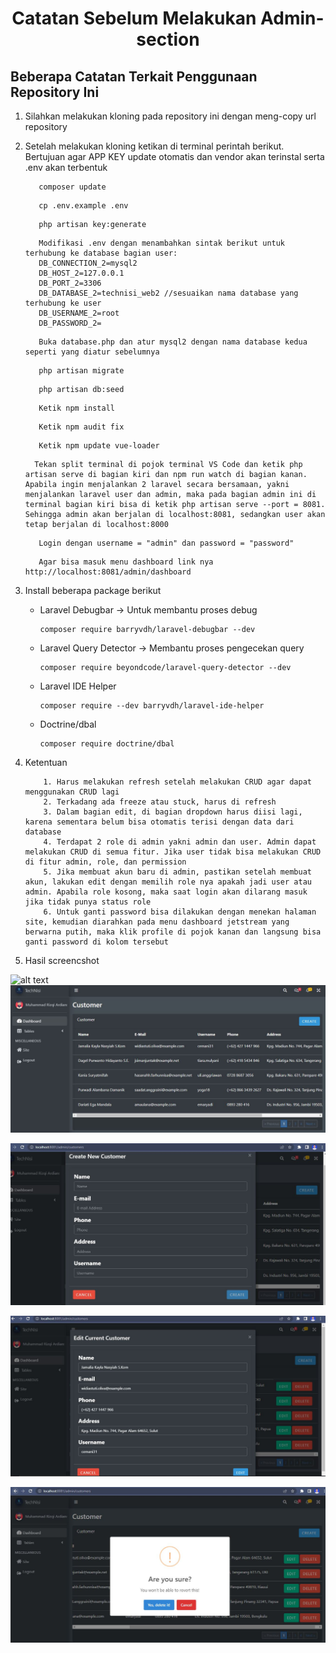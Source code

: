 <h1 style="text-align:center; font-weight:bolder;">Catatan Sebelum Melakukan Admin-section</h1>

## Beberapa Catatan Terkait Penggunaan Repository Ini
1. Silahkan melakukan kloning pada repository ini dengan meng-copy url repository

2. Setelah melakukan kloning ketikan di terminal perintah berikut. Bertujuan agar APP KEY update otomatis dan vendor akan terinstal serta .env akan terbentuk
     ```shell
        composer update
     ```
     ```shell
        cp .env.example .env
     ```
     ```shell
        php artisan key:generate
     ```
     ```shell
        Modifikasi .env dengan menambahkan sintak berikut untuk terhubung ke database bagian user:
        DB_CONNECTION_2=mysql2
        DB_HOST_2=127.0.0.1
        DB_PORT_2=3306
        DB_DATABASE_2=technisi_web2 //sesuaikan nama database yang terhubung ke user
        DB_USERNAME_2=root
        DB_PASSWORD_2=
     ```
     ```shell
        Buka database.php dan atur mysql2 dengan nama database kedua seperti yang diatur sebelumnya
     ```
     ```shell
        php artisan migrate
     ```
     ```shell
        php artisan db:seed
     ```
     ```shell
        Ketik npm install
     ```
     ```shell
        Ketik npm audit fix
     ```
     ```shell
        Ketik npm update vue-loader
     ```
     ```shell
       Tekan split terminal di pojok terminal VS Code dan ketik php artisan serve di bagian kiri dan npm run watch di bagian kanan. Apabila ingin menjalankan 2 laravel secara bersamaan, yakni menjalankan laravel user dan admin, maka pada bagian admin ini di terminal bagian kiri bisa di ketik php artisan serve --port = 8081. Sehingga admin akan berjalan di localhost:8081, sedangkan user akan tetap berjalan di localhost:8000
     ```
     ```shell
        Login dengan username = "admin" dan password = "password"
     ```
     ```shell
        Agar bisa masuk menu dashboard link nya http://localhost:8081/admin/dashboard
     ```
3. Install beberapa package berikut
    - Laravel Debugbar -> Untuk membantu proses debug
        ```shell
        composer require barryvdh/laravel-debugbar --dev
        ```
    - Laravel Query Detector -> Membantu proses pengecekan query
        ```shell
        composer require beyondcode/laravel-query-detector --dev
        ```
    - Laravel IDE Helper
        ```shell
        composer require --dev barryvdh/laravel-ide-helper
        ```
    - Doctrine/dbal
        ```shell
        composer require doctrine/dbal
        ```

4. Ketentuan
    ```shell
        1. Harus melakukan refresh setelah melakukan CRUD agar dapat menggunakan CRUD lagi
        2. Terkadang ada freeze atau stuck, harus di refresh
        3. Dalam bagian edit, di bagian dropdown harus diisi lagi, karena sementara belum bisa otomatis terisi dengan data dari database
        4. Terdapat 2 role di admin yakni admin dan user. Admin dapat melakukan CRUD di semua fitur. Jika user tidak bisa melakukan CRUD di fitur admin, role, dan permission
        5. Jika membuat akun baru di admin, pastikan setelah membuat akun, lakukan edit dengan memilih role nya apakah jadi user atau admin. Apabila role kosong, maka saat login akan dilarang masuk jika tidak punya status role
        6. Untuk ganti password bisa dilakukan dengan menekan halaman site, kemudian diarahkan pada menu dashboard jetstream yang berwarna putih, maka klik profile di pojok kanan dan langsung bisa ganti password di kolom tersebut
    ```
 
 5. Hasil screencshot

![alt text](http://url/to/dashboard.jpg)
![image](listData.jpg)

![image](createData.jpg)

![image](editData.jpg)

![image](deleteData.jpg)


    
